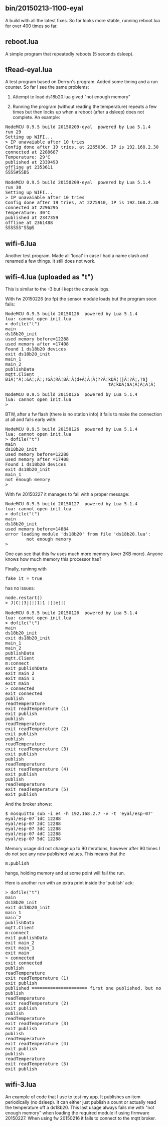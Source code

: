 bin/20150213-1100-eyal
----------------------

A build with all the latest fixes. So far looks more stable, running reboot.lua for over 400 times so far.

reboot.lua
----------

A simple program that repeatedly reboots (5 seconds dsleep).

tRead-eyal.lua
--------------

A test program based on Derryn's program. Added some timing and a run counter. So far I see the same problems:

1) Attempt to load ds18b20.lua gived "not enough memory"

2) Running the program (without reading the temperature) repeats a few times but then locks up when a reboot (after a dsleep) does not complete. An example:
<pre>
NodeMCU 0.9.5 build 20150209-eyal  powered by Lua 5.1.4
run 29
Setting up WIFI...
> IP unavaiable after 10 tries
Config done after 19 tries, at 2265036, IP is 192.168.2.30
connected at 2288687
Temperature: 29'C
published at 2339493
offline at 2353611
ŠŠŠŠ#ŠŠBŠ

NodeMCU 0.9.5 build 20150209-eyal  powered by Lua 5.1.4
run 30
Setting up WIFI...
> IP unavaiable after 10 tries
Config done after 19 tries, at 2275910, IP is 192.168.2.30
connected at 2296295
Temperature: 30'C
published at 2347359
offline at 2361488
ŠŠŠŠŠŠ"ŠŠ@Š
</pre>
wifi-6.lua
----------

Another test program. Made all 'local' in case I had a name clash and renamed a few things.
It still does not work.

wifi-4.lua (uploaded as "t")
----------------------------
 This is similar to the -3 but I kept the console logs.

  With fw 20150226 (no fp) the sensor module loads but the program soon fails:
<pre>
NodeMCU 0.9.5 build 20150126  powered by Lua 5.1.4
lua: cannot open init.lua
> dofile("t")
main
ds18b20_init
used memory before=12288
used memory after =17408
Found 1 ds18b20 devices
exit ds18b20_init
main_1
main_2
publishData
mqtt.Client
B1Â¦"Â¦:&Â¦;Â¦;!GÂ¦RÂ¦BÂ¦Â¦d+Â¦Â¦Â¦??Â¦kDÂ¦||Â¦?Â¦,?$j
                                       tÂ¦kDÂ¦$Â¦Â¦Â¦Â¦Â¦

NodeMCU 0.9.5 build 20150126  powered by Lua 5.1.4
lua: cannot open init.lua
>
</pre>
  BTW, after a fw flash (there is no station info) it fails to make the connection at all
and fails early with:
<pre>
NodeMCU 0.9.5 build 20150126  powered by Lua 5.1.4
lua: cannot open init.lua
> dofile("t")
main
ds18b20_init
used memory before=12288
used memory after =17408
Found 1 ds18b20 devices
exit ds18b20_init
main_1
not enough memory
>
</pre>
  With fw 20150227 it manages to fail with a proper message:
<pre>
NodeMCU 0.9.5 build 20150127  powered by Lua 5.1.4
lua: cannot open init.lua
> dofile("t")
main
ds18b20_init
used memory before=14884
error loading module 'ds18b20' from file 'ds18b20.lua':
        not enough memory
>
</pre>
  One can see that this fw uses much more memory (over 2KB more).
  Anyone knows how much memory this processor has?

Finally, runinng with <pre>fake_it = true</pre> has no issues:
<pre>
node.restart()
> J¦C¦¦3j¦¦¦1¦1 ¦¦¦e¦¦¦

NodeMCU 0.9.5 build 20150126  powered by Lua 5.1.4
lua: cannot open init.lua
> dofile("t")
main
ds18b20_init
exit ds18b20_init
main_1
main_2
publishData
mqtt.Client
m:connect
exit publishData
exit main_2
exit main_1
exit main
> connected
exit connected
publish
readTemperature
exit readTemperature (1)
exit publish
publish
readTemperature
exit readTemperature (2)
exit publish
publish
readTemperature
exit readTemperature (3)
exit publish
publish
readTemperature
exit readTemperature (4)
exit publish
publish
readTemperature
exit readTemperature (5)
exit publish
</pre>
And the broker shows:
<pre>
$ mosquitto_sub -i e4 -h 192.168.2.7 -v -t 'eyal/esp-07'
eyal/esp-07 1dC 12288
eyal/esp-07 2dC 12288
eyal/esp-07 3dC 12288
eyal/esp-07 4dC 12288
eyal/esp-07 5dC 12288
</pre>
Memory usage did not change up to 90 iterations, however after 90 times I do not see any new published values. This means that the <pre>m:publish</pre> hangs, holding memory and at some point will fail the run.

Here is another run with an extra print inside the 'publish' ack:
<pre>
> dofile("t")
main
ds18b20_init
exit ds18b20_init
main_1
main_2
publishData
mqtt.Client
m:connect
exit publishData
exit main_2
exit main_1
exit main
> connected
exit connected
publish
readTemperature
exit readTemperature (1)
exit publish
published ===================== first one published, but no more
publish
readTemperature
exit readTemperature (2)
exit publish
publish
readTemperature
exit readTemperature (3)
exit publish
publish
readTemperature
exit readTemperature (4)
exit publish
publish
readTemperature
exit readTemperature (5)
exit publish
</pre>

wifi-3.lua
----------
  An example of code that I use to test my app. It publishes an item periodically (no dsleep).
  It can either just publish a count or actually read the temperature off a ds18b20. This last usage always
  fails me with "not enough memory" when loading the required module if using firmware 20150227.
  When using fw 20150216 it fails to connect to the mqtt broker.
